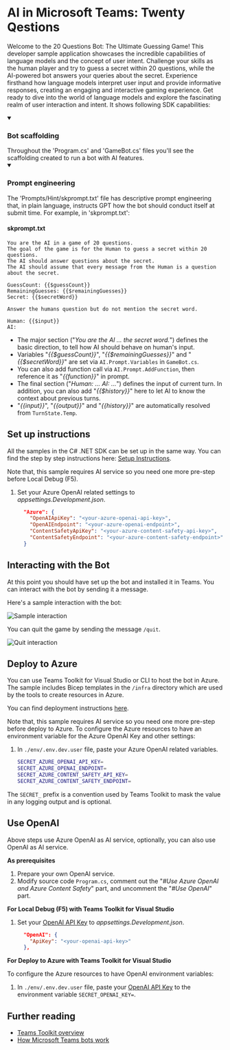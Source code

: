 # AI in Microsoft Teams: Twenty Qestions

Welcome to the 20 Questions Bot: The Ultimate Guessing Game! This developer sample application showcases the incredible capabilities of language models and the concept of user intent. Challenge your skills as the human player and try to guess a secret within 20 questions, while the AI-powered bot answers your queries about the secret. Experience firsthand how language models interpret user input and provide informative responses, creating an engaging and interactive gaming experience. Get ready to dive into the world of language models and explore the fascinating realm of user interaction and intent.
It shows following SDK capabilities:

<details open>
    <summary><h3>Bot scaffolding</h3></summary>
    Throughout the 'Program.cs' and 'GameBot.cs' files you'll see the scaffolding created to run a bot with AI features.
</details>
<details open>
    <summary><h3>Prompt engineering</h3></summary>
The 'Prompts/Hint/skprompt.txt' file has descriptive prompt engineering that, in plain language, instructs GPT how the bot should conduct itself at submit time. For example, in 'skprompt.txt':

#### skprompt.txt

```text
You are the AI in a game of 20 questions. 
The goal of the game is for the Human to guess a secret within 20 questions. 
The AI should answer questions about the secret.
The AI should assume that every message from the Human is a question about the secret.

GuessCount: {{$guessCount}}
RemainingGuesses: {{$remainingGuesses}}
Secret: {{$secretWord}}

Answer the humans question but do not mention the secret word.

Human: {{$input}}
AI: 
```

- The major section ("*You are the AI ... the secret word.*") defines the basic direction, to tell how AI should behave on human's input.
- Variables "*{{$guessCount}}*", "*{{$remainingGuesses}}*" and "*{{$secretWord}}*" are set via `AI.Prompt.Variables` in `GameBot.cs`.
- You can also add function call via `AI.Prompt.AddFunction`, then reference it as "*{{function}}*" in prompt.
- The final section ("*Human: ... AI: ...*") defines the input of current turn. In addition, you can also add "*{{$history}}*" here to let AI to know the context about previous turns.
- "*{{input}}*", "*{{output}}*" and "*{{history}}*" are automatically resolved from `TurnState.Temp`.

</details>

## Set up instructions

All the samples in the C# .NET SDK can be set up in the same way. You can find the step by step instructions here:
 [Setup Instructions](../README.md).

Note that, this sample requires AI service so you need one more pre-step before Local Debug (F5).

1. Set your Azure OpenAI related settings to *appsettings.Development.json*.

    ```json
      "Azure": {
        "OpenAIApiKey": "<your-azure-openai-api-key>",
        "OpenAIEndpoint": "<your-azure-openai-endpoint>",
        "ContentSafetyApiKey": "<your-azure-content-safety-api-key>",
        "ContentSafetyEndpoint": "<your-azure-content-safety-endpoint>"
      }
    ```

## Interacting with the Bot

At this point you should have set up the bot and installed it in Teams. You can interact with the bot by sending it a message.

Here's a sample interaction with the bot:

![Sample interaction](assets/interaction.png)

You can quit the game by sending the message `/quit`.

![Quit interaction](assets/quit.png)

## Deploy to Azure

You can use Teams Toolkit for Visual Studio or CLI to host the bot in Azure. The sample includes Bicep templates in the `/infra` directory which are used by the tools to create resources in Azure.

You can find deployment instructions [here](../README.md#deploy-to-azure).

Note that, this sample requires AI service so you need one more pre-step before deploy to Azure. To configure the Azure resources to have an environment variable for the Azure OpenAI Key and other settings:

1. In `./env/.env.dev.user` file, paste your Azure OpenAI related variables.

    ```bash
    SECRET_AZURE_OPENAI_API_KEY=
    SECRET_AZURE_OPENAI_ENDPOINT=
    SECRET_AZURE_CONTENT_SAFETY_API_KEY=
    SECRET_AZURE_CONTENT_SAFETY_ENDPOINT=
    ```

The `SECRET_` prefix is a convention used by Teams Toolkit to mask the value in any logging output and is optional.

## Use OpenAI

Above steps use Azure OpenAI as AI service, optionally, you can also use OpenAI as AI service.

**As prerequisites**

1. Prepare your own OpenAI service.
1. Modify source code `Program.cs`, comment out the "*#Use Azure OpenAI and Azure Content Safety*" part, and uncomment the "*#Use OpenAI*" part.

**For Local Debug (F5) with Teams Toolkit for Visual Studio**

1. Set your [OpenAI API Key](https://openai.com/api/) to *appsettings.Development.json*.

    ```json
      "OpenAI": {
        "ApiKey": "<your-openai-api-key>"
      },
    ```

**For Deploy to Azure with Teams Toolkit for Visual Studio**

To configure the Azure resources to have OpenAI environment variables:

1. In `./env/.env.dev.user` file, paste your [OpenAI API Key](https://openai.com/api/) to the environment variable `SECRET_OPENAI_KEY=`.

## Further reading

- [Teams Toolkit overview](https://aka.ms/vs-teams-toolkit-getting-started)
- [How Microsoft Teams bots work](https://learn.microsoft.com/azure/bot-service/bot-builder-basics-teams?view=azure-bot-service-4.0&tabs=csharp)